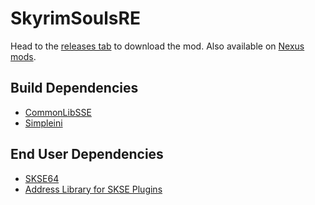 # SkyrimSoulsRE
Head to the [releases tab](https://github.com/Vermunds/SkyrimSoulsRE/releases) to download the mod.
Also available on [Nexus mods](https://www.nexusmods.com/skyrimspecialedition/mods/27859).

## Build Dependencies
* [CommonLibSSE](https://github.com/SniffleMan/CommonLibSSE)
* [Simpleini](https://github.com/brofield/simpleini)

## End User Dependencies
* [SKSE64](https://skse.silverlock.org/)
* [Address Library for SKSE Plugins](https://www.nexusmods.com/skyrimspecialedition/mods/32444)
